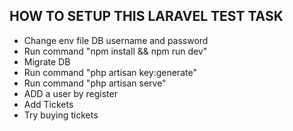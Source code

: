## HOW TO SETUP THIS LARAVEL TEST TASK

* Change env file DB username and password
* Run command "npm install && npm run dev"
* Migrate DB
* Run command "php artisan key:generate"
* Run command "php artisan serve"
* ADD a user by register
* Add Tickets
* Try buying tickets
